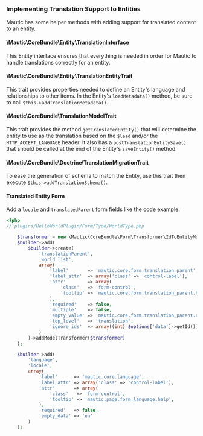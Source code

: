 ### Implementing Translation Support to Entities

Mautic has some helper methods with adding support for translated content to an entity.

#### \Mautic\CoreBundle\Entity\TranslationInterface

This Entity interface ensures that everything is needed in order for Mautic to handle translations correctly for an entity.

#### \Mautic\CoreBundle\Entity\TranslationEntityTrait

This trait provides properties needed to define an Entity's language and relationships to other items. In the Entity's `loadMetadata()` method, be sure to call `$this->addTranslationMetadata()`.

#### \Mautic\CoreBundle\TranslationModelTrait

This trait provides the method `getTranslatedEntity()` that will determine the entity to use as the translation based on the `$lead` and/or the `HTTP_ACCEPT_LANGUAGE` header. It also has a `postTranslationEntitySave()` that should be called at the end of the Entity's `saveEntity()` method. 

#### \Mautic\CoreBundle\Doctrine\TranslationMigrationTrait

To ease the generation of schema to match the Entity, use this trait then execute `$this->addTranslationSchema()`.

#### Translated Entity Form

Add a `locale` and `translatedParent` form fields like the code example. 

```php
<?php 
// plugins/HelloWorldPlugin/Form/Type/WorldType.php

    $transformer = new \Mautic\CoreBundle\Form\Transformer\IdToEntityModelTransformer($this->em, 'HelloWorldBundle:World');
    $builder->add(
        $builder->create(
            'translationParent',
            'world_list',
            array(
                'label'       => 'mautic.core.form.translation_parent',
                'label_attr'  => array('class' => 'control-label'),
                'attr'        => array(
                    'class'   => 'form-control',
                    'tooltip' => 'mautic.core.form.translation_parent.help'
                ),
                'required'    => false,
                'multiple'    => false,
                'empty_value' => 'mautic.core.form.translation_parent.empty',
                'top_level'   => 'translation',
                'ignore_ids'  => array((int) $options['data']->getId())
            )
        )->addModelTransformer($transformer)
    );

    $builder->add(
        'language',
        'locale',
        array(
            'label'      => 'mautic.core.language',
            'label_attr' => array('class' => 'control-label'),
            'attr'       => array(
                'class'   => 'form-control',
                'tooltip' => 'mautic.page.form.language.help',
            ),
            'required'   => false,
            'empty_data' => 'en'
        )
    );
```